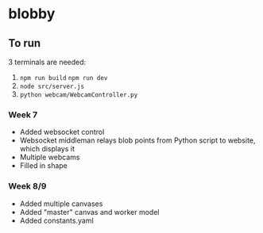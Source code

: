# blobby

## To run

3 terminals are needed:

1.  `npm run build`
    `npm run dev`
2.  `node src/server.js`
3.  `python webcam/WebcamController.py`

### Week 7

- Added websocket control
- Websocket middleman relays blob points from Python script to website, which displays it
- Multiple webcams
- Filled in shape

### Week 8/9

- Added multiple canvases
- Added "master" canvas and worker model
- Added constants.yaml

